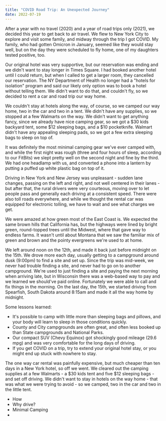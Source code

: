 ```yaml
---
title: "COVID Road Trip: An Unexpected Journey"
date: 2022-07-19
---
```


After a year with no travel (2020) and a year of road trips only (2021), we decided this year to get back to air travel. We flew to New York City to explore and visit some family, and midway through the trip I got COVID. My family, who had gotten Omicron in January, seemed like they would stay well, but on the day they were scheduled to fly home, one of my daughters tested positive, too.

Our original hotel was very supportive, but our reservation was ending and we didn't want to stay longer in Times Square. I had booked another hotel until I could return, but when I called to get a larger room, they cancelled our reservation. The NY Department of Health no longer had a "hotels for isolation" program and said our likely only option was to book a hotel without telling them. We didn't want to do that, and couldn't fly, so we decided to rent a car and road trip our way home.

We couldn't stay at hotels along the way, of course, so we camped our way home, two in the car and two in a tent. We didn't have any supplies, so we stopped at a few Walmarts on the way. We didn't want to get anything fancy, since we already have nice camping gear, so we got a $30 kids backyard tent, some $12 sleeping bags, and a $10 pocketknife. Walmart didn't have any appealing sleeping pads, so we got a few extra sleeping bags to sleep on top of. 

It was definitely the most minimal camping gear we've ever camped with, and while the first night was rough (three and four hours of sleep, according to our FitBits) we slept pretty well on the second night and fine by the third. We had one headlamp with us, and converted a phone into a lantern by putting a puffed up white plastic bag on top of it. 

Driving in New York and New Jersey was unpleasant - sudden lane changes, passing on the left and right, and not well centered in their lanes - but after that, the rural drivers were very courteous, moving over to let people pass and generally each driving at a consistent speed. There were also toll roads everywhere, and while we thought the rental car was equipped for electronic tolling, we have to wait and see what charges we get.

We were amazed at how green most of the East Coast is. We expected the same brown hills that California has, but the highways were lined by bright green, round-topped trees until the Midwest, where that gave way to endless farms. It wasn't until about Montana that we saw the familiar mix of green and brown and the pointy evergreens we're used to at home.

We left around noon on the 12th, and made it back just before midnight on the 15th. We drove more each day, usually getting to a campground around dusk (9:00pm) to find a site and set up. Since the trip was mid-week, we never had trouble finding a site, and never had to go on to another campground. We're used to just finding a site and paying the next morning when arriving late, but in Wisconsin there was a web-based way to pay and we learned we should've paid online. Fortunately we were able to call and fix things in the morning. On the last day, the 15th, we started driving from Spearfish, South Dakota around 8:15am and made it all the way home by midnight.

Some lessons learned:

* It's possible to camp with little more than sleeping bags and pillows, and your body will learn to sleep in those conditions quickly.
* County and City campgrounds are often great, and often less booked up than State campgrounds and National Parks.
* Our compact SUV (Chevy Equinox) got shockingly good mileage (29.6 mpg) and was very comfortable for the long days of driving.
* If you get COVID on a trip, try to extend your original hotel stay, or you might end up stuck with nowhere to stay.

The one way car rental was painfully expensive, but much cheaper than ten days in a New York hotel, so off we went. We cleared out the camping supplies at a few Walmarts - a $30 kids tent and five $12 sleeping bags - and set off driving. We didn't want to stay in hotels on the way home - that was what we were trying to avoid - so we camped, two in the car and two in the little tent. 



* How
* Why drive?
* Minimal Camping
* 